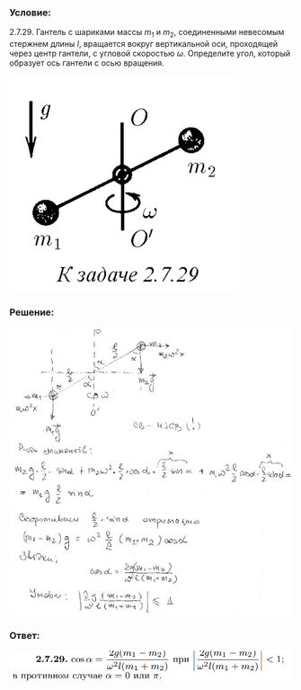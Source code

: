 ###  Условие: 

$2.7.29.$ Гантель с шариками массы $m_1$ и $m_2$, соединенными невесомым стержнем длины $l$, вращается вокруг вертикальной оси, проходящей через центр гантели, с угловой скоростью $\omega$. Определите угол, который образует ось гантели с осью вращения. 

![|407x385, 67%](../../img/2.7.29/statement.png) 

###  Решение: 

![|629x640, 67%](../../img/2.7.29/sol.jpg) 

###  Ответ: 

![|965x104, 67%](../../img/2.7.29/ans.png) 
